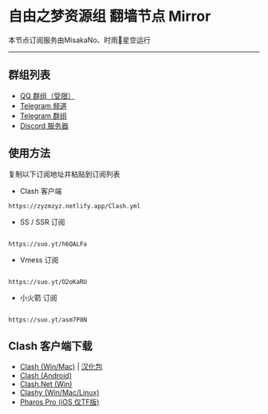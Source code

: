 # 自由之梦资源组 翻墙节点 Mirror

本节点订阅服务由MisakaNo、时雨🌌星空运行

---

## 群组列表

- [QQ 群组（受限）](https://jq.qq.com/?k=EYO8pnWi)
- [Telegram 频道](http://t.me/FreedomResources)
- [Telegram 群组](http://t.me/FreedomResourcesChat)
- [Discord 服务器](https://disboard.org/server/824051331693281280)

## 使用方法

复制以下订阅地址并粘贴到订阅列表

- Clash 客户端

```
https://zyzmzyz.netlify.app/Clash.yml
```

- SS / SSR 订阅

```

https://suo.yt/h6QALFa

```

- Vmess 订阅

```

https://suo.yt/O2oKaRU

```

- 小火箭 订阅

```

https://suo.yt/asm7P8N

```

## Clash 客户端下载
- [Clash (Win/Mac)](https://github.com/Fndroid/clash_for_windows_pkg/releases) | [汉化包](https://t.me/ClashR_for_Windows_Channel)
- [Clash (Android)](https://github.com/Kr328/ClashForAndroid/releases)
- [Clash.Net (Win)](https://github.com/ClashDotNetFramework/ClashDotNetFramework/releases)
- [Clashy (Win/Mac/Linux)](https://github.com/SpongeNobody/Clashy/releases)
- [Pharos Pro (iOS 仅TF版)](https://youtu.be/jdSCBi9IEro)

